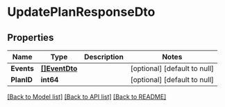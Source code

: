 # UpdatePlanResponseDto

## Properties
| Name       | Type                          | Description | Notes                        |
| ---------- | ----------------------------- | ----------- | ---------------------------- |
| **Events** | [**[]EventDto**](EventDto.md) |             | [optional] [default to null] |
| **PlanID** | **int64**                     |             | [optional] [default to null] |

[[Back to Model list]](../README.md#documentation-for-models) [[Back to API list]](../README.md#documentation-for-api-endpoints) [[Back to README]](../README.md)
